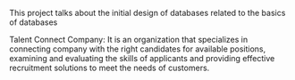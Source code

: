 This project talks about the initial design of databases related to the basics of databases 

Talent Connect Company: It is an organization that specializes in connecting company with the right candidates for available positions, examining and evaluating the skills of applicants and providing effective recruitment solutions to meet the needs of customers.
